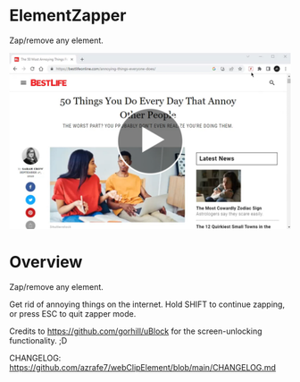 # ElementZapper
Zap/remove any element.

[![ElementZapper](./webstore_assets/screenshot_02_play.png)](https://www.youtube.com/watch?v=OgF6hQbiPmk)

# Overview
Zap/remove any element.

Get rid of annoying things on the internet.
Hold SHIFT to continue zapping, or press ESC to quit zapper mode.


Credits to https://github.com/gorhill/uBlock for the screen-unlocking functionality. ;D

CHANGELOG: https://github.com/azrafe7/webClipElement/blob/main/CHANGELOG.md
